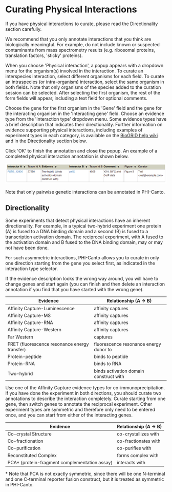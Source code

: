 Curating Physical Interactions
==============================

If you have physical interactions to curate, please read the Directionality section carefully.

We recommend that you only annotate interactions that you think are biologically meaningful. For example, do not include known or suspected contaminants from mass spectrometry results (e.g. ribosomal proteins, translation factors, 'sticky' proteins).

When you choose 'Physical interaction', a popup appears with a dropdown menu for the organism(s) involved in the interaction. To curate an interspecies interaction, select different organisms for each field. To curate an intraspecies (or intra-organism) interaction, select the same organism in both fields. Note that only organisms of the species added to the curation session can be selected. After selecting the first organism, the rest of the form fields will appear, including a text field for optional comments.

Choose the gene for the first organism in the 'Gene' field and the gene for the interacting organism in the 'Interacting gene' field. Choose an evidence type from the 'Interaction type' dropdown menu. Some evidence types have a brief description that indicates their directionality. Further information on evidence supporting physical interactions, including examples of experiment types in each category, is available on the [BioGRID help wiki](https://wiki.thebiogrid.org/doku.php/experimental_systems) and in the Directionality section below.

Click 'OK' to finish the annotation and close the popup. An example of a completed physical interaction annotation is shown below.

![](images/physical_interaction.png "")

Note that only pairwise genetic interactions can be annotated in PHI-Canto.

Directionality
--------------

Some experiments that detect physical interactions have an inherent directionality. For example, in a typical two-hybrid experiment one protein (A) is fused to a DNA binding domain and a second (B) is fused to a transcription activation domain. The reciprocal experiment, with A fused to the activation domain and B fused to the DNA binding domain, may or may not have been done.

For such asymmetric interactions, PHI-Canto allows you to curate in only one direction starting from the gene you select first, as indicated in the interaction type selector.

If the evidence description looks the wrong way around, you will have to change genes and start again (you can finish and then delete an interaction annotation if you find that you have started with the wrong gene).

| Evidence                                      | Relationship (A → B)                   |
| --------------------------------------------- | -------------------------------------- |
| Affinity Capture-Luminescence                 | affinity captures                      |
| Affinity Capture-MS                           | affinity captures                      |
| Affinity Capture-RNA                          | affinity captures                      |
| Affinity Capture-Western                      | affinity captures                      |
| Far Western                                   | captures                               |
| FRET (fluorescence resonance energy transfer) | fluorescence resonance energy donor to |
| Protein-peptide                               | binds to peptide                       |
| Protein-RNA                                   | binds to RNA                           |
| Two-hybrid                                    | binds activation domain construct with |

Use one of the Affinity Capture evidence types for co-immunoprecipitation. If you have done the experiment in both directions, you should curate two annotations to describe the interaction completely. Curate starting from one gene, then switch genes to annotate the reciprocal experiment. Other experiment types are symmetric and therefore only need to be entered once, and you can start from either of the interacting genes.

| Evidence                                      | Relationship (A → B) |
| --------------------------------------------- | -------------------- |
| Co-crystal Structure                          | co-crystallizes with |
| Co-fractionation                              | co-fractionates with |
| Co-purification                               | co-purifies with     |
| Reconstituted Complex                         | forms complex with   |
| PCA* (protein-fragment complementation assay) | interacts with       |

\* Note that PCA is not exactly symmetric, since there will be one N-terminal and one C-terminal reporter fusion construct, but it is treated as symmetric in PHI-Canto.
